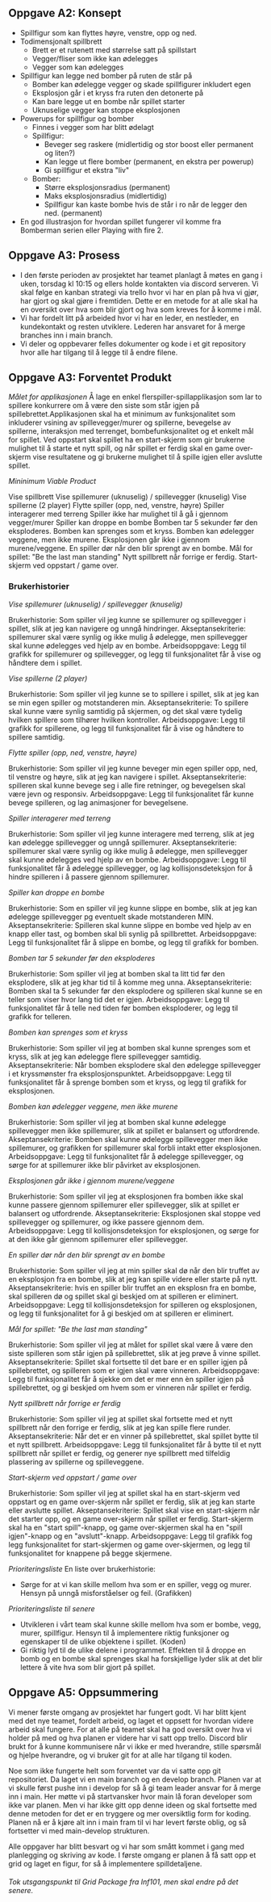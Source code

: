 ## Oppgave A2: Konsept
* Spillfigur som kan flyttes høyre, venstre, opp og ned.
* Todimensjonalt spillbrett
    * Brett er et rutenett med størrelse satt på spillstart
    * Vegger/fliser som ikke kan ødelegges
    * Vegger som kan ødelegges
* Spillfigur kan legge ned bomber på ruten de står på
    * Bomber kan ødelegge vegger og skade spillfigurer inkludert egen
    * Eksplosjon går i et kryss fra ruten den detonerte på
    * Kan bare legge ut en bombe når spillet starter
    * Uknuselige vegger kan stoppe eksplosjonen
* Powerups for spillfigur og bomber
    * Finnes i vegger som har blitt ødelagt
    * Spillfigur:
        * Beveger seg raskere (midlertidig og stor boost eller permanent og liten?)
        * Kan legge ut flere bomber (permanent, en ekstra per powerup)
        * Gi spillfigur et ekstra "liv"
    * Bomber:
        * Større eksplosjonsradius (permanent)
        * Maks eksplosjonsradius (midlertidig)
        * Spillfigur kan kaste bombe hvis de står i ro når de legger den ned. (permanent)
* En god illustrasjon for hvordan spillet fungerer vil komme fra Bomberman serien eller Playing with fire 2.



## Oppgave A3: Prosess
* I den første perioden av prosjektet har teamet planlagt å møtes en gang i uken, torsdag kl 10:15 og ellers holde kontakten via discord serveren. Vi skal følge en kanban strategi via trello hvor vi har en plan på hva vi gjør, har gjort og skal gjøre i fremtiden. Dette er en metode for at alle skal ha en oversikt over hva som blir gjort og hva som kreves for å komme i mål.
* Vi har fordelt litt på arbeided hvor vi har en leder, en nestleder, en kundekontakt og resten utviklere. Lederen har ansvaret for å merge branches inn i main branch.
* Vi deler og oppbevarer felles dokumenter og kode i et git repository hvor alle har tilgang til å legge til å endre filene. 

## Oppgave A3: Forventet Produkt

*Målet for applikasjonen*
Å lage en enkel flerspiller-spillapplikasjon som lar to spillere konkurrere om å være den siste som står igjen på spillebrettet.Applikasjonen skal ha et minimum av funksjonalitet som inkluderer vsining av spillevegger/murer og spillerne, bevegelse av spillerne, interaksjon med terrenget, bombefunksjonalitet og et enkelt mål for spillet. Ved oppstart skal spillet ha en start-skjerm som gir brukerne mulighet til å starte et nytt spill, og når  spillet er ferdig skal en game over-skjerm vise resultatene og gi brukerne mulighet  til å spille igjen eller avslutte spillet.

*Mininimum Viable Product*

Vise spillbrett
Vise spillemurer (uknuselig) / spillevegger (knuselig)
Vise spillerne (2 player)
Flytte spiller (opp, ned, venstre, høyre)
Spiller interagerer med terreng
Spiller ikke har mulighet til å gå i gjennom vegger/murer
Spiller kan droppe en bombe
Bomben tar 5 sekunder før den eksploderes.
Bomben kan sprenges som et kryss.
Bomben kan ødelegger veggene, men ikke murene.
Eksplosjonen går ikke i gjennom murene/veggene.
En spiller dør når den blir sprengt av en bombe.
Mål for spillet: "Be the last man standing"
Nytt spillbrett når forrige er ferdig.
Start-skjerm ved oppstart / game over.

### Brukerhistorier

*Vise spillemurer (uknuselig) / spillevegger (knuselig)*

Brukerhistorie: Som spiller vil jeg kunne se spillemurer og spillevegger i spillet, slik at jeg kan  navigere og unngå hindringer.
Akseptansekriterie: spillemurer skal være synlig og ikke mulig å ødelegge, men spillevegger skal kunne ødelegges ved hjelp av en bombe.
Arbeidsoppgave: Legg til grafikk for spillemurer og spillevegger, og legg til funksjonalitet får å vise og håndtere dem i spillet.

*Vise spillerne (2 player)*

Brukerhistorie: Som spiller vil jeg kunne se to spillere i spillet, slik at jeg kan  se min egen spiller og motstanderen min.
Akseptansekriterie: To spillere skal kunne være synlig samtidig på skjermen, og det skal være tydelig hvilken spillere som tilhører hvilken kontroller.
Arbeidsoppgave: Legg til grafikk for spillerene, og legg til funksjonalitet får å vise og håndtere to spillere samtidig.

*Flytte spiller (opp, ned, venstre, høyre)*

Brukerhistorie: Som spiller vil jeg kunne beveger min egen spiller opp, ned, til venstre og høyre, slik at jeg kan navigere i spillet.
Akseptansekriterie: spilleren skal kunne bevege seg i alle fire retninger, og bevegelsen skal være jevn og responsiv.
Arbeidsoppgave: Legg til funksjonalitet får kunne bevege spilleren, og lag animasjoner for bevegelsene.

*Spiller interagerer med terreng*

Brukerhistorie: Som spiller vil jeg kunne interagere med terreng, slik at jeg kan ødelegge spillevegger og unngå spillemurer.
Akseptansekriterie: spillemurer skal være synlig og ikke mulig å ødelegge, men spillevegger skal kunne ødelegges ved hjelp av en bombe.
Arbeidsoppgave: Legg til funksjonalitet får å ødelegge spillevegger, og lag kollisjonsdeteksjon for å hindre spilleren i å passere gjennom spillemurer.

*Spiller kan droppe en bombe*

Brukerhistorie: Som en spiller vil jeg kunne slippe en bombe, slik at jeg kan ødelegge spillevegger pg eventuelt skade motstanderen MIN.
Akseptansekriterie: Spilleren skal kunne slippe en bombe ved hjelp av en knapp eller tast, og bomben skal bli synlig på spillbrettet.
Arbeidsoppgave: Legg til funksjonalitet får å slippe en bombe, og legg til grafikk for bomben.

*Bomben tar 5 sekunder før den eksploderes*

Brukerhistorie: Som spiller vil jeg at bomben skal ta litt tid før den eksplodere, slik at jeg khar tid til å komme meg unna.
Akseptansekriterie: Bomben skal ta 5 sekunder før den eksplodere og spilleren skal kunne se en teller som viser hvor lang tid det er igjen.
Arbeidsoppgave: Legg til funksjonalitet får å telle ned tiden før bomben eksploderer, og legg til grafikk for telleren.

*Bomben kan sprenges som et kryss*

Brukerhistorie: Som spiller vil jeg at bomben skal kunne sprenges som et kryss, slik at jeg kan  ødelegge flere spillevegger samtidig.
Akseptansekriterie: Når bomben eksplodere skal den ødelegge spillevegger i et kryssmønster fra eksplosjonspunktet.
Arbeidsoppgave: Legg til funksjonalitet får å sprenge bomben som et kryss, og legg til grafikk for eksplosjonen.

*Bomben kan ødelegger veggene, men ikke murene*

Brukerhistorie: Som spiller vil jeg at bomben skal kunne ødelegge spillevegger men ikke spillemurer, slik at spillet er balansert og utfordrende.
Akseptansekriterie: Bomben skal kunne ødelegge spillevegger men ikke spillemurer, og grafikken for spillemurer skal forbli intakt etter eksplosjonen.
Arbeidsoppgave: Legg til funksjonalitet får å ødelegge spillevegger, og sørge for at spillemurer ikke blir påvirket av eksplosjonen.

*Eksplosjonen går ikke i gjennom murene/veggene*

Brukerhistorie: Som spiller vil jeg at eksplosjonen fra bomben ikke skal kunne passere gjennom spillemurer eller spillevegger, slik at spillet er balansert og utfordrende.
Akseptansekriterie: Eksplosjonen skal stoppe ved spillevegger og spillemurer, og ikke passere gjennom dem.
Arbeidsoppgave: Legg til kollisjonsdeteksjon for eksplosjonen, og sørge for at den ikke går gjennom spillemurer eller spillevegger.

*En spiller dør når den blir sprengt av en bombe*

Brukerhistorie: Som spiller vil jeg at min spiller skal dø når den blir truffet av en eksplosjon fra en bombe, slik at jeg kan spille videre eller starte på nytt.
Akseptansekriterie: hvis en spiller blir truffet an en eksplosn fra en bombe, skal spilleren dø og spillet skal gi beskjed om at spilleren er eliminert.
Arbeidsoppgave: Legg til kollisjonsdeteksjon for spilleren og eksplosjonen, og legg til funksjonalitet for å gi beskjed om at spilleren er eliminert.

*Mål for spillet: "Be the last man standing"*

Brukerhistorie: Som spiller vil jeg at målet for spillet skal være å være den siste spilleren som står igjen på spillebrettet, slik at jeg prøve å vinne spillet.
Akseptansekriterie: Spillet skal fortsette til det bare er en spiller igjen på spillebrettet, og spilleren som er igjen skal være vinneren.
Arbeidsoppgave: Legg til funksjonalitet får å sjekke om det er mer enn èn spiller igjen på spillebrettet, og gi beskjed om hvem som er vinneren når spillet er ferdig.

*Nytt spillbrett når forrige er ferdig*

Brukerhistorie: Som spiller vil jeg at spillet skal fortsette med et nytt spillbrett når den forrige er ferdig, slik at jeg kan spille flere runder.
Akseptansekriterie: Når det er en vinner på spillebrettet, skal spillet bytte til et nytt spillbrett.
Arbeidsoppgave: Legg til funksjonalitet får å bytte til et nytt spillbrett når spillet er ferdig, og generer nye spillbrett med tilfeldig plassering av spillerne og spilleveggene.

*Start-skjerm ved oppstart / game over*

Brukerhistorie: Som spiller vil jeg at spillet skal ha en start-skjerm ved oppstart og en game over-skjerm når spillet er ferdig, slik at jeg kan starte eller avslutte spillet.
Akseptansekriterie: Spillet skal vise en start-skjerm når det starter opp, og en game over-skjerm når spillet er ferdig. Start-skjerm skal ha en "start spill"-knapp, og game over-skjermen skal ha en "spill igjen"-knapp og en "avslutt"-knapp.
Arbeidsoppgave: Legg til grafikk fog legg funksjonalitet for start-skjermen og game over-skjermen, og legg til funksjonalitet for knappene på begge skjermene.

*Prioriteringsliste*
En liste over brukerhistorie:
* Sørge for at vi kan skille mellom hva som er en spiller, vegg og murer. Hensyn på unngå misforståelser og feil. (Grafikken)

*Prioriteringsliste til senere*
* Utvikleren i vårt team skal kunne skille mellom hva som er bombe, vegg, murer, spillfigur. Hensyn til å implementere riktig funksjoner og egenskaper til de ulike objektene i spillet. (Koden)
* Gi riktig lyd til de ulike delene i programmet. Effekten til å droppe en bomb og en bombe skal sprenges skal ha forskjellige lyder slik at det blir lettere å vite hva som blir gjort på spillet.

## Oppgave A5: Oppsummering

Vi mener første omgang av prosjektet har fungert godt. Vi har blitt kjent med det nye teamet, fordelt arbeid, og laget et oppsett for hvordan videre arbeid skal fungere. For at alle på teamet skal ha god oversikt over hva vi holder på med og hva planen er videre har vi satt opp trello. Discord blir brukt for å kunne kommunisere når vi ikke er med hverandre, stille spørsmål og hjelpe hverandre, og vi bruker git for at alle har tilgang til koden. 

Noe som ikke fungerte helt som forventet var da vi satte opp git repositoriet. Da laget vi en main branch og en develop branch. Planen var at vi skulle først pushe inn i develop for så å gi team leader ansvar for å merge inn i main. Her møtte vi på startvansker hvor main lå foran developer som ikke var planen. Men vi har ikke gitt opp denne ideen og skal fortsette med denne metoden for det er en tryggere og mer oversiktlig form for koding. Planen nå er å kjøre alt inn i main fram til vi har levert første oblig, og så fortsetter vi med main-develop strukturen.

Alle oppgaver har blitt besvart og vi har som smått kommet i gang med planlegging og skriving av kode. I første omgang er planen å få satt opp et grid og laget en figur, for så å implementere spilldetaljene.


###### Tok utsgangspunkt til Grid Package fra Inf101, men skal endre på det senere.


